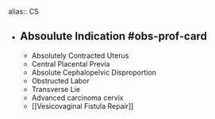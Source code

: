 alias:: CS

- ## Absoulute Indication #obs-prof-card
	- Absolutely Contracted Uterus
	- Central Placental Previa
	- Absolute Cephalopelvic Disproportion
	- Obstructed Labor
	- Transverse Lie[]()
	- Advanced carcinoma cervix
	- [[Vesicovaginal Fistula Repair]]